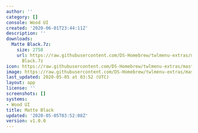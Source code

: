 ```yaml
---
author: ''
category: []
console: Wood UI
created: '2020-06-01T23:44:11Z'
description: ''
downloads:
  Matte Black.7z:
    size: 2758
    url: https://raw.githubusercontent.com/DS-Homebrew/twlmenu-extras/master/_nds/TWiLightMenu/akmenu/themes/Matte
      Black.7z
icon: https://raw.githubusercontent.com/DS-Homebrew/twlmenu-extras/master/_nds/TWiLightMenu/akmenu/themes/meta/Matte%20Black/icon.png
image: https://raw.githubusercontent.com/DS-Homebrew/twlmenu-extras/master/_nds/TWiLightMenu/akmenu/themes/meta/Matte%20Black/icon.png
last_updated: 2020-05-05 at 03:52 (UTC)
layout: app
license: ''
screenshots: []
systems:
- Wood UI
title: Matte Black
updated: '2020-05-05T03:52:08Z'
version: v1.0.0
---
```

